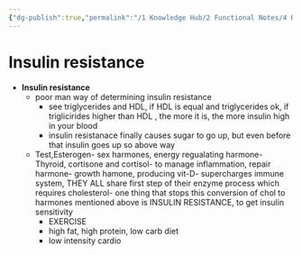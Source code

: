 ```yaml
---
{"dg-publish":true,"permalink":"/1 Knowledge Hub/2 Functional Notes/4 Health Notes/General Health Notes/Health Concepts/Insulin resistance/","noteIcon":""}
---
```


# Insulin resistance

- **Insulin resistance**
    - poor man way of determining insulin resistance
        - see triglycerides and HDL, if HDL is equal and triglycerides ok, if triglicirides higher than HDL , the more it is, the more insulin high in your blood
        - insulin resistanace finally causes sugar to go up, but even before that insulin goes up so above way
    - Test,Esterogen- sex harmones, energy regualating harmone- Thyroid, cortisone and cortisol- to manage inflammation, repair harmone- growth hamone, producing vit-D- supercharges immune system, THEY ALL share first step of their enzyme process which requires cholesterol- one thing that stops this conversion of chol to harmones mentioned above is INSULIN RESISTANCE, to get insulin sensitivity
        - EXERCISE
        - high fat, high protein, low carb diet
        - low intensity cardio